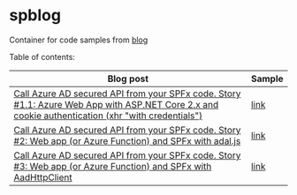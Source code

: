 # spblog
Container for code samples from [blog](http://spblog.net/)

Table of contents:   

|Blog post|Sample|
|---|---|
|[Call Azure AD secured API from your SPFx code. Story #1.1: Azure Web App with ASP.NET Core 2.x and cookie authentication (xhr "with credentials")](http://spblog.net/post/2018/07/26/call-azure-ad-secured-api-from-your-spfx-code-story-1-1-azure-web-app-with-asp-net-core-2-x-and-cookie-authentication-xhr-with-credentials)|[link](https://github.com/spblog/SPFx-cookie-auth-against-ASP.NET-Core-2.x-API-with-Azure-AD-Auth)|
|[Call Azure AD secured API from your SPFx code. Story #2: Web app (or Azure Function) and SPFx with adal.js](http://spblog.net/post/2018/07/29/Call-Azure-AD-secured-API-from-your-SPFx-code-Story-2-Web-app-(or-Azure-Function)-and-SPFx-with-adaljs)|[link](https://github.com/spblog/SPFx-adal.js-against-ASP.NET-Core-2-API-with-Azure-AD-auth)|
|[Call Azure AD secured API from your SPFx code. Story #3: Web app (or Azure Function) and SPFx with AadHttpClient](http://spblog.net/post/2018/07/30/Call-Azure-AD-secured-API-from-your-SPFx-code-Story-3-Web-app-(or-Azure-Function)-and-SPFx-with-AadHttpClient)|[link](https://github.com/spblog/SPFx-with-AadHttpClient-against-Azure-AD-API)|
